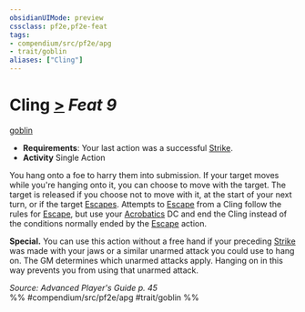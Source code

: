 ```yaml
---
obsidianUIMode: preview
cssclass: pf2e,pf2e-feat
tags:
- compendium/src/pf2e/apg
- trait/goblin
aliases: ["Cling"]
---
```

# Cling  [>](rules/core-rulebook/chapter-9-playing-the-game.md#Actions "Single Action") *Feat 9*  
[goblin](rules/traits/goblin.md "Goblin Ancestry & Heritage Trait")  

- **Requirements**: Your last action was a successful [Strike](rules/actions/strike.md).
- **Activity** Single Action

You hang onto a foe to harry them into submission. If your target moves while you're hanging onto it, you can choose to move with the target. The target is released if you choose not to move with it, at the start of your next turn, or if the target [Escapes](rules/actions/escape.md). Attempts to [Escape](rules/actions/escape.md) from a Cling follow the rules for [Escape](rules/actions/escape.md), but use your [Acrobatics](compendium/skills.md#Acrobatics) DC and end the Cling instead of the conditions normally ended by the [Escape](rules/actions/escape.md) action.

**Special.** You can use this action without a free hand if your preceding [Strike](rules/actions/strike.md) was made with your jaws or a similar unarmed attack you could use to hang on. The GM determines which unarmed attacks apply. Hanging on in this way prevents you from using that unarmed attack.

*Source: Advanced Player's Guide p. 45*  
%% #compendium/src/pf2e/apg #trait/goblin %%